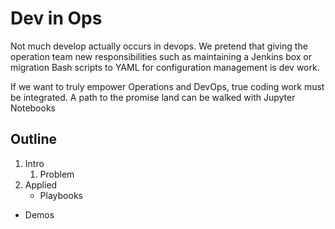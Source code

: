 # Dev in Ops

Not much develop actually occurs in devops. We pretend that giving the operation team new responsibilities such as maintaining a Jenkins box or migration Bash scripts to YAML for configuration management is dev work.

If we want to truly empower Operations and DevOps, true coding work must be integrated. A path to the promise land can be walked with Jupyter Notebooks

## Outline
1. Intro
	1. Problem
2. Applied
	* Playbooks
* Demos
<!--stackedit_data:
eyJoaXN0b3J5IjpbLTY1NDAxODcwNiw3NDg5NDk1MTFdfQ==
-->
